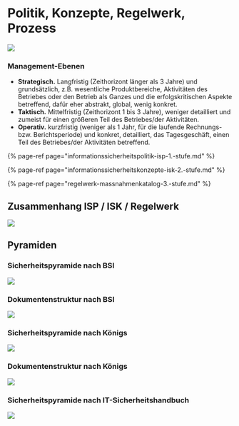 # Politik, Konzepte, Regelwerk, Prozess

![](../../.gitbook/assets/image%20%2814%29.png)

### Management-Ebenen

* **Strategisch.**  Langfristig \(Zeithorizont länger als 3 Jahre\) und grundsätzlich, z.B. wesentliche Produktbereiche, Aktivitäten des Betriebes oder den Betrieb als Ganzes und die erfolgskritischen Aspekte betreffend, dafür eher abstrakt, global, wenig konkret.
* **Taktisch.**  Mittelfristig \(Zeithorizont 1 bis 3 Jahre\), weniger detailliert und zumeist für einen größeren Teil des Betriebes/der Aktivitäten.
* **Operativ.**  kurzfristig \(weniger als 1 Jahr, für die laufende Rechnungs- bzw. Berichtsperiode\) und konkret, detailliert, das Tagesgeschäft, einen Teil des Betriebes/der Aktivitäten betreffend.

{% page-ref page="informationssicherheitspolitik-isp-1.-stufe.md" %}

{% page-ref page="informationssicherheitskonzepte-isk-2.-stufe.md" %}

{% page-ref page="regelwerk-massnahmenkatalog-3.-stufe.md" %}



## Zusammenhang ISP / ISK / Regelwerk

![](../../.gitbook/assets/image%20%2819%29.png)



## Pyramiden

### Sicherheitspyramide nach BSI

![](../../.gitbook/assets/image%20%2849%29.png)

### Dokumentenstruktur nach BSI

![](../../.gitbook/assets/image%20%2847%29.png)

### Sicherheitspyramide nach Königs

![](../../.gitbook/assets/image%20%286%29.png)

### Dokumentenstruktur nach Königs

![](../../.gitbook/assets/image%20%2838%29.png)

### Sicherheitspyramide nach IT-Sicherheitshandbuch

![](../../.gitbook/assets/image%20%2858%29.png)

